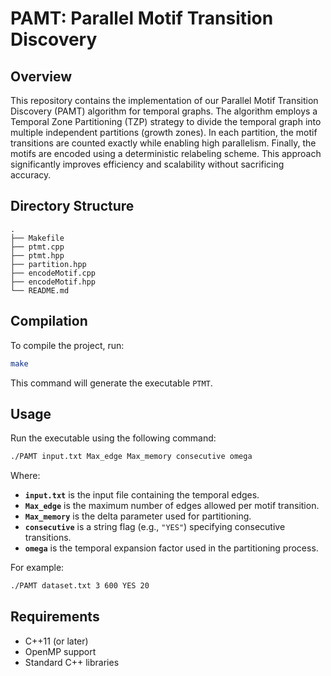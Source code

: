 


# PAMT: Parallel Motif Transition Discovery

## Overview

This repository contains the implementation of our Parallel Motif Transition Discovery (PAMT) algorithm for temporal graphs. The algorithm employs a Temporal Zone Partitioning (TZP) strategy to divide the temporal graph into multiple independent partitions (growth zones). In each partition, the motif transitions are counted exactly while enabling high parallelism. Finally, the motifs are encoded using a deterministic relabeling scheme. This approach significantly improves efficiency and scalability without sacrificing accuracy.

## Directory Structure

```
.
├── Makefile
├── ptmt.cpp
├── ptmt.hpp
├── partition.hpp
├── encodeMotif.cpp
├── encodeMotif.hpp
└── README.md
```

## Compilation

To compile the project, run:
```bash
make
```
This command will generate the executable `PTMT`.

## Usage

Run the executable using the following command:
```bash
./PAMT input.txt Max_edge Max_memory consecutive omega
```
Where:
- **`input.txt`** is the input file containing the temporal edges.
- **`Max_edge`** is the maximum number of edges allowed per motif transition.
- **`Max_memory`** is the delta parameter used for partitioning.
- **`consecutive`** is a string flag (e.g., `"YES"`) specifying  consecutive transitions.
- **`omega`** is the temporal expansion factor used in the partitioning process.

For example:
```bash
./PAMT dataset.txt 3 600 YES 20
```

## Requirements

- C++11 (or later)
- OpenMP support
- Standard C++ libraries

